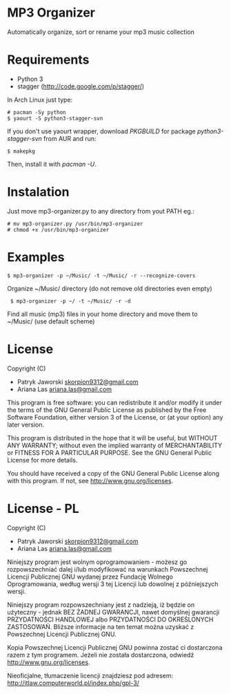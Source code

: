 MP3 Organizer
=============

Automatically organize, sort or rename your mp3 music collection

Requirements
============

* Python 3
* stagger (http://code.google.com/p/stagger/)

In Arch Linux just type:

	# pacman -Sy python
	$ yaourt -S python3-stagger-svn

If you don't use yaourt wrapper, download *PKGBUILD* for package *python3-stagger-svn* from AUR and run:
	
	$ makepkg

Then, install it with *pacman -U*.

Instalation
===========

Just move mp3-organizer.py to any directory from yout PATH eg.:

	# mv mp3-organizer.py /usr/bin/mp3-organizer
	# chmod +x /usr/bin/mp3-organizer

Examples
========

	$ mp3-organizer -p ~/Music/ -t ~/Music/ -r --recognize-covers

Organize ~/Music/ directory (do not remove old directories even empty)

	 $ mp3-organizer -p ~/ -t ~/Music/ -r -d

Find all music (mp3) files in your home directory and move them to ~/Music/ (use default scheme)

License
=======

Copyright (C)
* Patryk Jaworski <skorpion9312@gmail.com>
* Ariana Las <ariana.las@gmail.com>

This program is free software: you can redistribute it and/or modify
it under the terms of the GNU General Public License as published by
the Free Software Foundation, either version 3 of the License, or
(at your option) any later version.

This program is distributed in the hope that it will be useful,
but WITHOUT ANY WARRANTY; without even the implied warranty of
MERCHANTABILITY or FITNESS FOR A PARTICULAR PURPOSE.  See the
GNU General Public License for more details.

You should have received a copy of the GNU General Public License
along with this program.  If not, see http://www.gnu.org/licenses.

License - PL
============

Copyright (C)
* Patryk Jaworski <skorpion9312@gmail.com>
* Ariana Las <ariana.las@gmail.com>

Niniejszy program jest wolnym oprogramowaniem - możesz go rozpowszechniać dalej
i/lub modyfikować na warunkach Powszechnej Licencji Publicznej GNU wydanej przez
Fundację Wolnego Oprogramowania, według wersji 3 tej Licencji lub dowolnej
z późniejszych wersji.

Niniejszy program rozpowszechniany jest z nadzieją, iż będzie on użyteczny - jednak
BEZ ŻADNEJ GWARANCJI, nawet domyślnej gwarancji PRZYDATNOŚCI HANDLOWEJ
albo PRZYDATNOŚCI DO OKREŚLONYCH ZASTOSOWAŃ. Bliższe informacje na ten temat
można uzyskać z Powszechnej Licencji Publicznej GNU.

Kopia Powszechnej Licencji Publicznej GNU powinna zostać ci dostarczona razem
z tym programem. Jeżeli nie została dostarczona, odwiedź http://www.gnu.org/licenses.

Nieoficjalne, tłumaczenie licencji znajdziesz pod adresem: http://itlaw.computerworld.pl/index.php/gpl-3/
